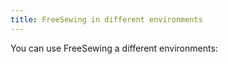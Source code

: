 ```yaml
---
title: FreeSewing in different environments
---
```


You can use FreeSewing a different environments:

